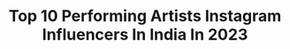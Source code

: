 ---
title: Top 10 Performing Artists Instagram Influencers In India In 2023
description: >-
  Find top performing artists Instagram influencers in India in 2023. Most popular hashtags: #dance #love #instagood #instadaily.
platform: Instagram
hits: 11
text_top: Analyze the most popular Instagram accounts on inBeat.
text_bottom: Our search engine holds 11 Instagram influencers like this in India for you to collaborate.
profiles:
  - username: "jank_ee"
    fullname: >-
      Jankee Parekh Mehta
    bio: >-
      Mumma to @babysufim | Vocalist & Performing Artist @ ‘Jankee & friends ‘ | For Collaborations & enquires 📧rhea26gupta@gmail.com or DM - @rheagupta26
    location: "India"
    followers: 343065
    engagement: 1296
    commentsToLikes: 0.010128
    id: ck0ttri2i407n0i19lv77s7z4
    verified: true
    hashtags: "#firsttimemom, #parenthood, #singingmama, #motherhood"
  - username: "v.k.d.k.v"
    fullname: >-
      VKDKV  വികടകവി
    bio: >-
      Rapper | Performing Artist | Co-Founder & Artist @mixmostudios For bookings: vkdkvrapper@gmail.com VKDKV INTRO Video Out Now 👇
    location: "India"
    followers: 4705
    engagement: 1872
    commentsToLikes: 0.055913
    id: ck9wgh2u9tdua0j78zhijvqsx
    verified: false
    hashtags: "#vkda, #noir, #hiphop, #southindiahiphop"
  - username: "baddraa"
    fullname: >-
      Baddraa
    bio: >-
      Circus Performer Fire & Flow Art , Manipulation , Hulahoop Based in Goa
    location: "India"
    followers: 17400
    engagement: 488
    commentsToLikes: 0.016538
    id: ck8tcbtnlyz2u0j78q7d9j6pu
    verified: false
    hashtags: "#firehooping, #lovemylife, #hoopersofig, #firefans"
  - username: "sumiborah"
    fullname: >-
      Sumi Borah
    bio: >-
      Master in performing arts D.U.🎓 Dancer💃Anchor🎤Makeover artist💄 Dibrugarh Assam Taken by Tarkik Borah💏 DM for paid promotion @makeupbysumiborah
    location: "India"
    followers: 238419
    engagement: 480
    commentsToLikes: 0.003720
    id: ck0w1dj0citlj0i194e3ylhi7
    verified: false
    hashtags: "#teamwork, #energy, #selfmakeup, #indianwedding"
  - username: "thewardrobeengineer"
    fullname: >-
      Chinmay Khedekar || TWE 🇮🇳
    bio: >-
      Timeless. •IT Engineer • Choreographer•Dancer•Performing Arts • Humanitarian • Fashion enthusiast Business Management:@The_omkar_kale ✨ Bollywood ⤵️
    location: "India"
    followers: 85516
    engagement: 410
    commentsToLikes: 0.037758
    id: ck0vym7a64otb0i19ra95m7nv
    verified: false
    hashtags: "#dancer, #dancersofinstagram, #mumbaipolice, #sangeetchoreography"
  - username: "archananipankar"
    fullname: >-
      Archana Nipankar
    bio: >-
      Artist •Actor•Singer•Traveller•Dancer• Live in the moment..live on the edge.. & will figure it out!!✨🦁
    location: "India"
    followers: 107415
    engagement: 313
    commentsToLikes: 0.008871
    id: ck0vv17zvn2jz0i19gbpyeg1a
    verified: false
    hashtags: "#archananipankar, #instagood, #love, #instadaily"
  - username: "mohsen.ziyaie.artist"
    fullname: >-
      🎪☀️محسن ضیایی️️ آرتیست🩰
    bio: >-
      🇺🇸Choreographer and performing special shows in circus and stage🎭 ♥️s bboynoise 2019 asre jadid top2🥇 Breaking aerialist hoop moon•laserman actor
    location: "India"
    followers: 7497
    engagement: 1145
    commentsToLikes: 0.058665
    id: ck9wj3u9x57ei0j78jjlrd42m
    verified: false
    hashtags: "#artist, #cirque, #instagram, #art"
  - username: "deejaydonnaa"
    fullname: >-
      Deejay Donnaa
    bio: >-
      DJ | Performing Live Worldwide since 2004 | Dancer | Painter | Singer | Songwriter.
    location: "India"
    followers: 42107
    engagement: 127
    commentsToLikes: 0.019809
    id: ck5cl6uw6yc4n0i11n1tiwddx
    verified: false
    hashtags: "#innews, #dancingdoyens, #mumbai, #marchedition"
  - username: "ramavaidyanathan"
    fullname: >-
      Rama Vaidyanathan
    bio: >-
      In love with Bharatanatyam, performing, teaching, globe trotting!
    location: "India"
    followers: 31126
    engagement: 382
    commentsToLikes: 0.009025
    id: ck5zshav9yhum0i14pnyj6t46
    verified: false
    hashtags: "#indianclassicaldance, #mothersday, #ramavaidyanathan, #dance"
  - username: "lockyerboys"
    fullname: >-
      Lockyer Boys
    bio: >-
      ⬇️⬇️⬇️Making Noise with Lockyer Boys
    location: "India"
    followers: 2944
    engagement: 804
    commentsToLikes: 0.235689
    id: ckap9qqipt9q40i78mka6rkhu
    verified: false
    hashtags: "#makingnoisewithlockyerboys, #livemusic, #canadianmusic, #viral"
---